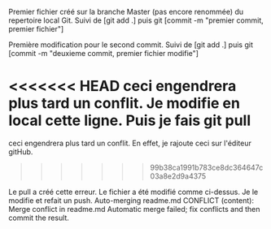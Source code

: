 Premier fichier créé sur la branche Master (pas encore renommée) du repertoire local Git. 
Suivi de [git add .] puis git [commit -m "premier commit, premier fichier"]

Première modification pour le second commit. 
Suivi de [git add .] puis git [commit -m "deuxieme commit, premier fichier modifie"]

<<<<<<< HEAD
ceci engendrera plus tard un conflit. Je modifie en local cette ligne. 
Puis je fais git pull
=======
ceci engendrera plus tard un conflit. En effet, je rajoute ceci sur l'éditeur gitHub.
>>>>>>> 99b38ca1991b783ce8dc364647c03a8e2d9a4375

Le pull a créé cette erreur. Le fichier a été modifié comme ci-dessus. Je le modifie et refait un push. 
Auto-merging readme.md
CONFLICT (content): Merge conflict in readme.md
Automatic merge failed; fix conflicts and then commit the result.
